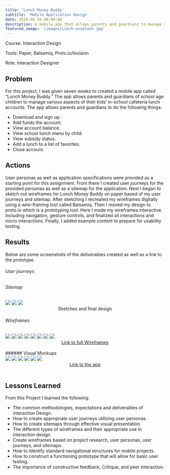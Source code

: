 ```yaml
---
title: 'Lunch Money Buddy'
subtitle: 'Mobile Application Design'
date: 2018-06-26 00:00:00
description: A mobile app that allows parents and guardians to manage various aspects of their kids’ school cafeteria lunch accounts.
featured_image: '/images/Lunch-unsplash.jpg'
---
```


Course: Interaction Design

Tools: Paper, Balsamiq, Proto.io/Invision

Role: Interaction Designer

## Problem
For this project, I was given seven weeks to created a mobile app called “Lunch Money Buddy.” The app allows parents and guardians of school age children to manage various aspects of their kids’ in-school cafeteria lunch accounts.
The app allows parents and guardians to do the following things:

* Download and sign up.
* Add funds the account.
* View account balance.
* View school lunch menu by child.
* View subsidy status.
* Add a lunch to a list of favorites.
* Close account.

## Actions
User personas as well as application specifications were provided as a starting point for this assignment. From there I created user journeys for the provided personas as well as a sitemap for the application. Next I began to sketch out wireframes for Lunch Money Buddy on paper based of my user journeys and sitemap. After sketching I recreated my wireframes digitally using a wire-framing tool called Balsamiq. Then I moved my design to proto.io which is a prototyping tool. Here I made my wireframes interactive. Including navigation, gesture controls, and finalized all interactions and micro interactions. Finally, I added example content to prepare for usability testing.

## Results
Below are some screenshots of the deliverables created as well as a link to the prototype.

###### User journeys

###### Sitemap

<div class="gallery" data-columns="3">
	<img src="/images/Lunch-Money-Buddy/SiteMap-Sketch-1.jpg">
	<img src="/images/Lunch-Money-Buddy/SiteMap-Sketch-2.jpg">
	<img src="/images/Lunch-Money-Buddy/Final-Sitemap.jpg">
</div>
<center>Sketches and final design</center>

###### Wireframes

<div class="gallery" data-columns="4">
	<img src="/images/Lunch-Money-Buddy/Wireframes/0.0-Launch-Screen.png">
	<img src="/images/Lunch-Money-Buddy/Wireframes/0.1-Account-setup.png">
	<img src="/images/Lunch-Money-Buddy/Wireframes/0.2-School-Code.png">
	<img src="/images/Lunch-Money-Buddy/Wireframes/0.3-Payment-method.png">
	<img src="/images/Lunch-Money-Buddy/Wireframes/1.0-Home.png">
	<img src="/images/Lunch-Money-Buddy/Wireframes/1.1-View-Balance.png">
	<img src="/images/Lunch-Money-Buddy/Wireframes/1.1.1-Top-up.png">
	<img src="/images/Lunch-Money-Buddy/Wireframes/1.2-Subsidy-Status.png">
</div>
<center><a href="https://github.com/GeorgeBurgess0827/Webby/blob/master/files/Burgess_Wireframe.pdf" class="button button--large">Link to full Wireframes</a></center>

<br>
###### Visual Mockups

<div class="gallery" data-columns="6">
	<img src="/images/Lunch-Money-Buddy/Mockups/1.0-Home.jpg">
	<img src="/images/Lunch-Money-Buddy/Mockups/1.1-View-Balance.jpg">
	<img src="/images/Lunch-Money-Buddy/Mockups/1.2-Subsidy-Status.jpg">
	<img src="/images/Lunch-Money-Buddy/Mockups/1.3-Lunch-Menu.jpg">
	<img src="/images/Lunch-Money-Buddy/Mockups/1.3.1-Upcoming-meals.jpg">
	<img src="/images/Lunch-Money-Buddy/Mockups/1.3.1-Upcoming-meals-overlay.jpg">
</div>
<center><a href="https://georgeburgess0827.github.io/Lunch-Money-Buddy/" class="button button--large">Link to the app</a></center>

<br>

## Lessons Learned
From this Project I learned the following:
* The common methodologies, expectations and deliverables of interaction Design.
* How to create appropriate user journeys utilizing user personas.
* How to create sitemaps through effective visual presentation.
* The different types of wireframes and their appropriate use in interaction design.
* Create wireframes based on project research, user personas, user journeys, and sitemaps.
* How to Identify standard navigational structures for mobile projects.
* How to construct a functioning prototype that will allow for basic user testing.
* The importance of constructive feedback, Critique, and peer interaction.
